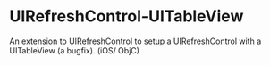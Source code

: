 UIRefreshControl-UITableView
============================

An extension to UIRefreshControl to setup a UIRefreshControl with a UITableView (a bugfix). (iOS/ ObjC)
